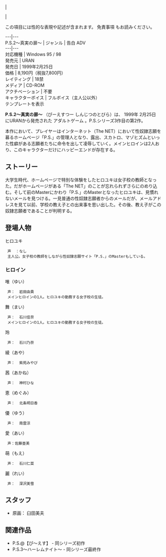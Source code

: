|

|

この項目には性的な表現や記述が含まれます。  免責事項  もお読みください。  
  
---|---  
P.S.2〜真実の扉〜  |  ジャンル  |  告白  ADV   
---|---  
対応機種  |  Windows 95  /  98   
発売元  |  URAN   
発売日  |  1999年2月25日   
価格  |  8,190円（税抜7,800円）   
レイティング  |  18禁   
メディア  |  CD-ROM   
アクチベーション  |  不要   
キャラクターボイス  |  フルボイス（主人公以外）   
テンプレートを表示  
  
**P.S.2〜真実の扉〜** （ぴーえすつー しんじつのとびら）は、  1999年  2月25日  にURANから発売された  アダルトゲーム
。P.S.シリーズ3作目の第2作。

本作において、プレイヤーはインターネット（The
NET）において性奴隷志願を募るホームページ「P.S.」の管理人となり、露出、スカトロ、マゾヒズムといった性癖がある志願者たちに命令を出して凌辱していく。メインヒロインは2人おり、このキャラクターだけにハッピーエンドが存在する。

##  ストーリー  

大学生時代、ホームページで特別な体験をしたヒロユキは女子校の教師となった。だがホームページがある「The
NET」のことが忘れられずさらにのめり込む。そして前のMasterにかわり「P.S.」のMasterとなったヒロユキは、見慣れないメールを見つける。一見普通の性奴隷志願者からのメールだが、メールアドレスを見て以前、学校の教え子との出来事を思い出した。その後、教え子がこの奴隷志願者であることが判明する。

##  登場人物  

ヒロユキ

     声  ：なし 
     主人公。女子校の教師をしながら性奴隷志願サイト「P.S.」のMasterもしている。 

###  ヒロイン  

唯（ゆい）

     声：  岩田由貴 
     メインヒロインの1人。ヒロユキの勤務する女子校の生徒。 
舞（まい）

     声：  石川佳奈 
     メインヒロインの1人。ヒロユキの勤務する女子校の生徒。 
玲

     声：  石川乃奈 
綾（あや）

     声：  紫苑みやび 
茜（あかね）

     声：  神村ひな   
恵（めぐみ）

     声：  北条明日香 
優（ゆう）

     声：  南雲涼 
愛（あい）

     声：佐藤亜美 
萌（もえ）

     声：  石川仁菜 
麗（れい）

     声：  深沢美雪 

##  スタッフ  

  * 原画：  臼田美夫 

##  関連作品  

  * P.S.@【ぴ〜えす】  \- 同シリーズ初作 
  * P.S.3〜ハーレムナイト〜  \- 同シリーズ最終作 


